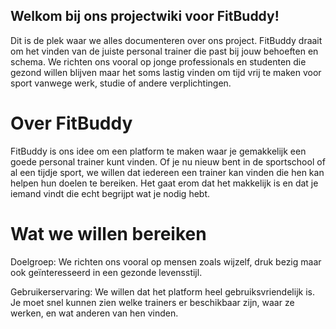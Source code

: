 ## Welkom bij ons projectwiki voor FitBuddy!

Dit is de plek waar we alles documenteren over ons project. FitBuddy draait om het vinden van de juiste personal trainer die past bij jouw behoeften en schema. We richten ons vooral op jonge professionals en studenten die gezond willen blijven maar het soms lastig vinden om tijd vrij te maken voor sport vanwege werk, studie of andere verplichtingen.

# Over FitBuddy
FitBuddy is ons idee om een platform te maken waar je gemakkelijk een goede personal trainer kunt vinden. Of je nu nieuw bent in de sportschool of al een tijdje sport, we willen dat iedereen een trainer kan vinden die hen kan helpen hun doelen te bereiken. Het gaat erom dat het makkelijk is en dat je iemand vindt die echt begrijpt wat je nodig hebt.

# Wat we willen bereiken
Doelgroep: We richten ons vooral op mensen zoals wijzelf, druk bezig maar ook geïnteresseerd in een gezonde levensstijl.

Gebruikerservaring: We willen dat het platform heel gebruiksvriendelijk is. Je moet snel kunnen zien welke trainers er beschikbaar zijn, waar ze werken, en wat anderen van hen vinden.
